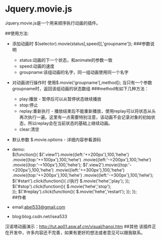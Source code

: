 # Jquery.movie.js

Jquery.movie.js是一个用来顺序执行动画的插件。

##使用方法:
* 添加动画时
    $(selector).movie(status[,speed][,'groupname']);
    ###参数说明
    - status:动画的下一个状态，和animate的参数一致
    - speed:动画的速度
    - groupname:该组动画的名字，同一组动画使用同一个名字

* 对动画进行操作时
    使用$.movie('groupname'[,method]);
    当只有一个参数groupname时，返回该组动画的状态数组
    ###method有如下几种方法：
    - play:播放 - 暂停后可以从暂停状态继续播放
    - stop:停止
    - replay:重新执行 - 播放结束后不能重新播放，使用replay可以将状态从头再次执行一遍。这里有一点需要特别注意，该动画不会记录对象的初始状态，所以replay会在当前状态的基础上继续动画。
    - clear:清空

* 默认参数
    $.movie.options - 详细内容参看源码

* demo:   
        $(function(){
            $('.view1').movie({left:'+=200px'},100,'hehe')
                .movie({top:'+=100px'},100,'hehe')
                .movie({left:'-=200px'},100,'hehe')
                .movie({top:'-=100px'},100,'hehe');
            $('.view2').movie({top:'-=200px'},100,'hehe')
                .movie({left:'+=300px'},100,'hehe')
                .movie({top:'+=200px'},100,'hehe')
                .movie({left:'-=300px'},100,'hehe');
            $('#start').click(function(){
            //执行
                $.movie('hehe','play');
            });
            $('#stop').click(function(){
                $.movie('hehe','stop');    
            });
            $('#replay').click(function(){
                $.movie('hehe','restart'); 
            });
        });   
##作者
* email:abel533@gmail.com
* blog:blog.csdn.net/isea533

汉诺塔动画演示：http://tut.ap01.asw.af.cm/visual/hanoi.htm
##其他
该插件正在开发中，许多内容还不完善，如果有更好的想法或者意见可以跟我联系。
